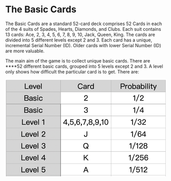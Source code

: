 # The Basic Cards

​The  Basic Cards are a standard 52-card deck comprises 52 Cards in each of the 4 suits of Spades, Hearts, Diamonds, and Clubs. Each suit contains 13 cards: Ace, 2, 3, 4, 5, 6, 7, 8, 9, 10, Jack, Queen, King. The cards are divided into 5 different levels except 2 and 3. Each card has a unique, incremental Serial Number \(ID\). Older cards with lower Serial Number \(ID\) are more valuable.

The main aim of the game is to collect unique basic cards. There are ****52 different basic cards, grouped into 5  levels except 2 and 3. A level only shows how difficult the particular card is to get. There are:

![](../.gitbook/assets/basiccards.png)





